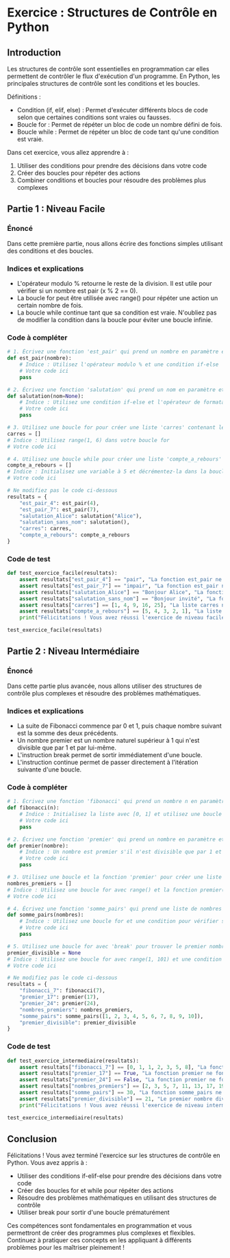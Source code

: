 # Exercice : Structures de Contrôle en Python

## Introduction

Les structures de contrôle sont essentielles en programmation car elles permettent de contrôler le flux d'exécution d'un programme. En Python, les principales structures de contrôle sont les conditions et les boucles.

Définitions :
- Condition (if, elif, else) : Permet d'exécuter différents blocs de code selon que certaines conditions sont vraies ou fausses.
- Boucle for : Permet de répéter un bloc de code un nombre défini de fois.
- Boucle while : Permet de répéter un bloc de code tant qu'une condition est vraie.

Dans cet exercice, vous allez apprendre à :
1. Utiliser des conditions pour prendre des décisions dans votre code
2. Créer des boucles pour répéter des actions
3. Combiner conditions et boucles pour résoudre des problèmes plus complexes

## Partie 1 : Niveau Facile

### Énoncé

Dans cette première partie, nous allons écrire des fonctions simples utilisant des conditions et des boucles.

### Indices et explications

- L'opérateur modulo % retourne le reste de la division. Il est utile pour vérifier si un nombre est pair (x % 2 == 0).
- La boucle for peut être utilisée avec range() pour répéter une action un certain nombre de fois.
- La boucle while continue tant que sa condition est vraie. N'oubliez pas de modifier la condition dans la boucle pour éviter une boucle infinie.

### Code à compléter

```python
# 1. Écrivez une fonction 'est_pair' qui prend un nombre en paramètre et retourne 'pair' s'il est pair, 'impair' sinon
def est_pair(nombre):
    # Indice : Utilisez l'opérateur modulo % et une condition if-else
    # Votre code ici
    pass

# 2. Écrivez une fonction 'salutation' qui prend un nom en paramètre et retourne 'Bonjour [nom]' si le nom est fourni, sinon 'Bonjour invité'
def salutation(nom=None):
    # Indice : Utilisez une condition if-else et l'opérateur de formatage de chaîne f"..."
    # Votre code ici
    pass

# 3. Utilisez une boucle for pour créer une liste 'carres' contenant les carrés des nombres de 1 à 5
carres = []
# Indice : Utilisez range(1, 6) dans votre boucle for
# Votre code ici

# 4. Utilisez une boucle while pour créer une liste 'compte_a_rebours' contenant les nombres de 5 à 1 dans l'ordre décroissant
compte_a_rebours = []
# Indice : Initialisez une variable à 5 et décrémentez-la dans la boucle
# Votre code ici

# Ne modifiez pas le code ci-dessous
resultats = {
    "est_pair_4": est_pair(4),
    "est_pair_7": est_pair(7),
    "salutation_Alice": salutation("Alice"),
    "salutation_sans_nom": salutation(),
    "carres": carres,
    "compte_a_rebours": compte_a_rebours
}
```

### Code de test

```python
def test_exercice_facile(resultats):
    assert resultats["est_pair_4"] == "pair", "La fonction est_pair ne fonctionne pas correctement pour 4"
    assert resultats["est_pair_7"] == "impair", "La fonction est_pair ne fonctionne pas correctement pour 7"
    assert resultats["salutation_Alice"] == "Bonjour Alice", "La fonction salutation ne fonctionne pas correctement avec un nom"
    assert resultats["salutation_sans_nom"] == "Bonjour invité", "La fonction salutation ne fonctionne pas correctement sans nom"
    assert resultats["carres"] == [1, 4, 9, 16, 25], "La liste carres n'est pas correcte"
    assert resultats["compte_a_rebours"] == [5, 4, 3, 2, 1], "La liste compte_a_rebours n'est pas correcte"
    print("Félicitations ! Vous avez réussi l'exercice de niveau facile.")

test_exercice_facile(resultats)
```

## Partie 2 : Niveau Intermédiaire

### Énoncé

Dans cette partie plus avancée, nous allons utiliser des structures de contrôle plus complexes et résoudre des problèmes mathématiques.

### Indices et explications

- La suite de Fibonacci commence par 0 et 1, puis chaque nombre suivant est la somme des deux précédents.
- Un nombre premier est un nombre naturel supérieur à 1 qui n'est divisible que par 1 et par lui-même.
- L'instruction break permet de sortir immédiatement d'une boucle.
- L'instruction continue permet de passer directement à l'itération suivante d'une boucle.

### Code à compléter

```python
# 1. Écrivez une fonction 'fibonacci' qui prend un nombre n en paramètre et retourne une liste des n premiers nombres de la suite de Fibonacci
def fibonacci(n):
    # Indice : Initialisez la liste avec [0, 1] et utilisez une boucle pour ajouter les nombres suivants
    # Votre code ici
    pass

# 2. Écrivez une fonction 'premier' qui prend un nombre en paramètre et retourne True s'il est premier, False sinon
def premier(nombre):
    # Indice : Un nombre est premier s'il n'est divisible que par 1 et lui-même
    # Votre code ici
    pass

# 3. Utilisez une boucle et la fonction 'premier' pour créer une liste 'nombres_premiers' contenant tous les nombres premiers inférieurs à 50
nombres_premiers = []
# Indice : Utilisez une boucle for avec range() et la fonction premier()
# Votre code ici

# 4. Écrivez une fonction 'somme_pairs' qui prend une liste de nombres en paramètre et retourne la somme de tous les nombres pairs de la liste
def somme_pairs(nombres):
    # Indice : Utilisez une boucle for et une condition pour vérifier si chaque nombre est pair
    # Votre code ici
    pass

# 5. Utilisez une boucle for avec 'break' pour trouver le premier nombre divisible par 7 et 3 entre 1 et 100
premier_divisible = None
# Indice : Utilisez une boucle for avec range(1, 101) et une condition avec break
# Votre code ici

# Ne modifiez pas le code ci-dessous
resultats = {
    "fibonacci_7": fibonacci(7),
    "premier_17": premier(17),
    "premier_24": premier(24),
    "nombres_premiers": nombres_premiers,
    "somme_pairs": somme_pairs([1, 2, 3, 4, 5, 6, 7, 8, 9, 10]),
    "premier_divisible": premier_divisible
}
```

### Code de test

```python
def test_exercice_intermediaire(resultats):
    assert resultats["fibonacci_7"] == [0, 1, 1, 2, 3, 5, 8], "La fonction fibonacci ne fonctionne pas correctement"
    assert resultats["premier_17"] == True, "La fonction premier ne fonctionne pas correctement pour 17"
    assert resultats["premier_24"] == False, "La fonction premier ne fonctionne pas correctement pour 24"
    assert resultats["nombres_premiers"] == [2, 3, 5, 7, 11, 13, 17, 19, 23, 29, 31, 37, 41, 43, 47], "La liste nombres_premiers n'est pas correcte"
    assert resultats["somme_pairs"] == 30, "La fonction somme_pairs ne fonctionne pas correctement"
    assert resultats["premier_divisible"] == 21, "Le premier nombre divisible par 7 et 3 n'est pas correct"
    print("Félicitations ! Vous avez réussi l'exercice de niveau intermédiaire.")

test_exercice_intermediaire(resultats)
```

## Conclusion

Félicitations ! Vous avez terminé l'exercice sur les structures de contrôle en Python. Vous avez appris à :
- Utiliser des conditions if-elif-else pour prendre des décisions dans votre code
- Créer des boucles for et while pour répéter des actions
- Résoudre des problèmes mathématiques en utilisant des structures de contrôle
- Utiliser break pour sortir d'une boucle prématurément

Ces compétences sont fondamentales en programmation et vous permettront de créer des programmes plus complexes et flexibles. Continuez à pratiquer ces concepts en les appliquant à différents problèmes pour les maîtriser pleinement !